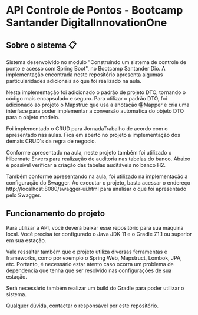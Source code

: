 # API Controle de Pontos - Bootcamp Santander DigitalInnovationOne

## Sobre o sistema 📋
 
Sistema desenvolvido no modulo "Construindo um sistema de controle de ponto e acesso com Spring Boot", no
Bootcamp Santander Dio. A implementação encontrada neste repositório apresenta algumas particularidades adicionais ao que foi realizado na aula.

Nesta implementação foi adicionado o padrão de projeto DTO, tornando o código mais encapsulado e seguro. 
Para utilizar o padrão DTO, foi adicionado ao projeto o Mapstruc que usa a anotação @Mapper e cria uma interface
para poder implementar a conversão automatica do objeto DTO para o objeto modelo. 

Foi implementado o CRUD para JornadaTrabalho de acordo com o apresentado nas aulas. Fica em aberto no projeto 
a implementação dos demais CRUD's da regra de negocio. 

Conforme apresentado na aula, neste projeto também foi utilizado o Hibernate Envers para realização de auditoria 
nas tabelas do banco. Abaixo é possível verificar a criação das tabelas auditáveis no banco H2.

Também conforme apresentando na aula, foi utilizado na implementação a configuração do Swagger. Ao executar o projeto,
basta acessar o endereço http://localhost:8080/swagger-ui.html para analisar o que foi apresentado pelo Swagger.

## Funcionamento do projeto 

Para utilizar a API, você deverá baixar esse repositório para sua máquina local. Você precisa ter configurado o
Java JDK 11 e o Gradle 7.1.1 ou superior em sua estação. 

Vale ressaltar também que o projeto utiliza diversas ferramentas e frameworks, como por exemplo o Spring Web, Mapstruct, Lombok, JPA, etc. 
Portanto, é necessário estar atento caso ocorra um problema de dependencia que tenha que ser resolvido nas configurações de sua estação.

Será necessário também realizar um build do Gradle para poder utilizar o sistema. 

Qualquer dúvida, contactar o responsável por este repositório. 